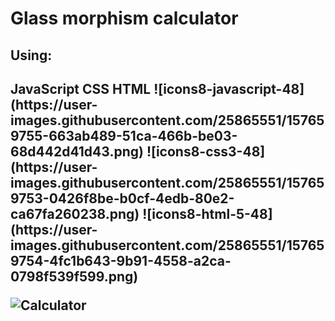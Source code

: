 <h1>Glass morphism calculator</h1>

<h2>Using: <h2>
  JavaScript     CSS     HTML
   ![icons8-javascript-48](https://user-images.githubusercontent.com/25865551/157659755-663ab489-51ca-466b-be03-68d442d41d43.png)  ![icons8-css3-48](https://user-images.githubusercontent.com/25865551/157659753-0426f8be-b0cf-4edb-80e2-ca67fa260238.png)   ![icons8-html-5-48](https://user-images.githubusercontent.com/25865551/157659754-4fc1b643-9b91-4558-a2ca-0798f539f599.png)  
   
 
![Calculator](https://user-images.githubusercontent.com/25865551/157658950-c2b7bf16-da0a-46e3-b172-1bfc568ac735.png)
